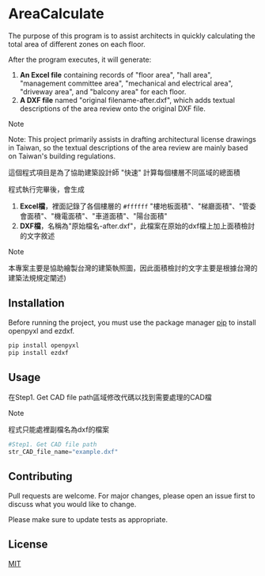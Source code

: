 # AreaCalculate

The purpose of this program is to assist architects in quickly calculating the total area of different zones on each floor.

After the program executes, it will generate:

1. **An Excel file** containing records of "floor area", "hall area", "management committee area", "mechanical and electrical area", "driveway area", and "balcony area" for each floor.
2. **A DXF file** named "original filename-after.dxf", which adds textual descriptions of the area review onto the original DXF file.
> [!NOTE]
> Note: This project primarily assists in drafting architectural license drawings in Taiwan, so the textual descriptions of the area review are mainly based on Taiwan's building regulations.

這個程式項目是為了協助建築設計師 "快速" 計算每個樓層不同區域的總面積

程式執行完畢後，會生成
1. **Excel檔**，裡面記錄了各個樓層的 `#ffffff` "樓地板面積"、"梯廳面積"、"管委會面積"、"機電面積"、"車道面積"、"陽台面積"
2. **DXF檔**，名稱為"原始檔名-after.dxf"，此檔案在原始的dxf檔上加上面積檢討的文字敘述
> [!NOTE]
> 本專案主要是協助繪製台灣的建築執照圖，因此面積檢討的文字主要是根據台灣的建築法規規定闡述)


## Installation

Before running the project, you must use the package manager [pip](https://pip.pypa.io/en/stable/) to install openpyxl and ezdxf.

```bash
pip install openpyxl
pip install ezdxf
```

## Usage

在Step1. Get CAD file path區域修改代碼以找到需要處理的CAD檔
> [!NOTE]
> 程式只能處裡副檔名為dxf的檔案
```python
#Step1. Get CAD file path
str_CAD_file_name="example.dxf"
```

## Contributing

Pull requests are welcome. For major changes, please open an issue first
to discuss what you would like to change.

Please make sure to update tests as appropriate.

## License

[MIT](https://choosealicense.com/licenses/mit/)
